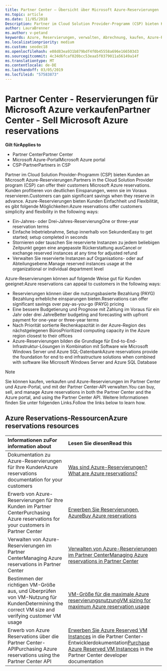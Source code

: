 ```yaml
---
title: Partner Center – Übersicht über Microsoft Azure-Reservierungen | Partner Center
ms.topic: article
ms.date: 11/05/2018
Description: Partner im Cloud Solution Provider-Programm (CSP) bieten Kunden an Microsoft Azure-Reservierungen.
author: LauraBrenner
ms.author: v-petand
keywords: Azure, Reservierungen, verwalten, Abrechnung, kaufen, Azure-RI, Azure Reserved Instances
ms.localizationpriority: medium
ms.custom: seodec18
ms.openlocfilehash: e08d83ea931b879bdf4f0b45558a696e166503d3
ms.sourcegitcommit: 4c34d6fcaf020bcc53eaa5f0379011a56149a14f
ms.translationtype: MT
ms.contentlocale: de-DE
ms.lasthandoff: 03/05/2019
ms.locfileid: "57583873"
---
```

# <a name="partner-center---sell-microsoft-azure-reservations"></a><span data-ttu-id="ed92d-104">Partner Center - Reservierungen für Microsoft Azure verkaufen</span><span class="sxs-lookup"><span data-stu-id="ed92d-104">Partner Center - Sell Microsoft Azure reservations</span></span>

<!--Maggie, 12/7/18 - Added "Partner Center" to metadata title and H1 title as per Catherine Watson in bug #19868631-->

<span data-ttu-id="ed92d-105">**Gilt für**</span><span class="sxs-lookup"><span data-stu-id="ed92d-105">**Applies to**</span></span>

- <span data-ttu-id="ed92d-106">Partner Center</span><span class="sxs-lookup"><span data-stu-id="ed92d-106">Partner Center</span></span>
- <span data-ttu-id="ed92d-107">Microsoft Azure-Portal</span><span class="sxs-lookup"><span data-stu-id="ed92d-107">Microsoft Azure portal</span></span>
- <span data-ttu-id="ed92d-108">CSP-Partner</span><span class="sxs-lookup"><span data-stu-id="ed92d-108">Partners in CSP</span></span>

<span data-ttu-id="ed92d-109">Partner im Cloud Solution Provider-Programm (CSP) bieten Kunden an Microsoft Azure-Reservierungen.</span><span class="sxs-lookup"><span data-stu-id="ed92d-109">Partners in the Cloud Solution Provider program (CSP) can offer their customers Microsoft Azure reservations.</span></span> <span data-ttu-id="ed92d-110">Kunden profitieren von deutlichen Einsparungen, wenn sie im Voraus reservieren.</span><span class="sxs-lookup"><span data-stu-id="ed92d-110">Customers can gain significant savings when they reserve in advance.</span></span> <span data-ttu-id="ed92d-111">Azure-Reservierungen bieten Kunden Einfachheit und Flexibilität, es gibt folgende Möglichkeiten:</span><span class="sxs-lookup"><span data-stu-id="ed92d-111">Azure reservations offer customers simplicity and flexibility in the following ways:</span></span>

- <span data-ttu-id="ed92d-112">Ein-Jahres- oder Drei-Jahres-Reservierung</span><span class="sxs-lookup"><span data-stu-id="ed92d-112">One or three-year reservation terms</span></span>
- <span data-ttu-id="ed92d-113">Einfache Inbetriebnahme, Setup innerhalb von Sekunden</span><span class="sxs-lookup"><span data-stu-id="ed92d-113">Easy to get started; setup completed in seconds</span></span>
- <span data-ttu-id="ed92d-114">Stornieren oder tauschen Sie reservierte Instanzen zu jedem beliebigen Zeitpunkt gegen eine angepasste Rückerstattung aus</span><span class="sxs-lookup"><span data-stu-id="ed92d-114">Cancel or exchange reserved instances at any time for adjusted refund</span></span>
- <span data-ttu-id="ed92d-115">Verwalten Sie reservierte Instanzen auf Organisations- oder auf Abteilungsebene.</span><span class="sxs-lookup"><span data-stu-id="ed92d-115">Manage reserved instances usage at the organizational or individual department level</span></span> 

<span data-ttu-id="ed92d-116">Azure-Reservierungen können auf folgende Weise gut für Kunden geeignet:</span><span class="sxs-lookup"><span data-stu-id="ed92d-116">Azure reservations can appeal to customers in the following ways:</span></span>

- <span data-ttu-id="ed92d-117">Reservierungen können über die nutzungsbasierte Bezahlung (PAYG) Bezahlung erhebliche einsparungen bieten.</span><span class="sxs-lookup"><span data-stu-id="ed92d-117">Reservations can offer significant savings over pay-as-you-go (PAYG) pricing</span></span>
- <span data-ttu-id="ed92d-118">Eine bessere Budgetierung und Prognose mit Zahlung im Voraus für ein Jahr oder drei Jahre</span><span class="sxs-lookup"><span data-stu-id="ed92d-118">Better budgeting and forecasting with upfront payment for one-year or three-year terms</span></span>
- <span data-ttu-id="ed92d-119">Nach Priorität sortierte Rechenkapazität in der Azure-Region des nächstgelegenen Büros</span><span class="sxs-lookup"><span data-stu-id="ed92d-119">Prioritized computing capacity in the Azure region closest to their offices</span></span>
- <span data-ttu-id="ed92d-120">Azure-Reservierungen bilden die Grundlage für End-to-End-Infrastruktur-Lösungen in Kombination mit Software wie Microsoft Windows Server und Azure SQL-Datenbank</span><span class="sxs-lookup"><span data-stu-id="ed92d-120">Azure reservations provide the foundation for end to end infrastructure solutions when combined with software like Microsoft Windows Server and Azure SQL Database</span></span>

>[!NOTE]
> <span data-ttu-id="ed92d-121">Sie können kaufen, verkaufen und Azure-Reservierungen im Partner Center und Azure-Portal, und mit der Partner Center-API verwalten.</span><span class="sxs-lookup"><span data-stu-id="ed92d-121">You can buy, sell, and manage Azure reservations in both the Partner Center and the Azure portal, and using the Partner Center API.</span></span> <span data-ttu-id="ed92d-122">Weitere Informationen finden Sie unter folgenden Links.</span><span class="sxs-lookup"><span data-stu-id="ed92d-122">Follow the links below to learn how.</span></span>

## <a name="azure-reservations-resources"></a><span data-ttu-id="ed92d-123">Azure Reservations-Ressourcen</span><span class="sxs-lookup"><span data-stu-id="ed92d-123">Azure reservations resources</span></span>

|<span data-ttu-id="ed92d-124">**Informationen zu**</span><span class="sxs-lookup"><span data-stu-id="ed92d-124">**For information about**</span></span>   |<span data-ttu-id="ed92d-125">**Lesen Sie diesen**</span><span class="sxs-lookup"><span data-stu-id="ed92d-125">**Read this**</span></span>    |
|:-----------------------------|:-----------------|
| <span data-ttu-id="ed92d-126">Dokumentation zu Azure-Reservierungen für Ihre Kunden</span><span class="sxs-lookup"><span data-stu-id="ed92d-126">Azure reservations documentation for your customers</span></span> | [<span data-ttu-id="ed92d-127">Was sind Azure-Reservierungen?</span><span class="sxs-lookup"><span data-stu-id="ed92d-127">What are Azure reservations?</span></span>](https://docs.microsoft.com/azure/billing/billing-save-compute-costs-reservations)
|<span data-ttu-id="ed92d-128">Erwerb von Azure-Reservierungen für Ihre Kunden im Partner Center</span><span class="sxs-lookup"><span data-stu-id="ed92d-128">Purchasing Azure reservations for your customers in Partner Center</span></span>   |[<span data-ttu-id="ed92d-129">Erwerben Sie Reservierungen, Azure</span><span class="sxs-lookup"><span data-stu-id="ed92d-129">Buy Azure reservations</span></span>](azure-reservations-buying.md)
|<span data-ttu-id="ed92d-130">Verwalten von Azure-Reservierungen im Partner Center</span><span class="sxs-lookup"><span data-stu-id="ed92d-130">Managing Azure reservations in Partner Center</span></span> | [<span data-ttu-id="ed92d-131">Verwalten von Azure-Reservierungen im Partner Center</span><span class="sxs-lookup"><span data-stu-id="ed92d-131">Managing Azure reservations in Partner Center</span></span>](azure-reservations-manage.md)
|<span data-ttu-id="ed92d-132">Bestimmen der richtigen VM-Größe aus, und Überprüfen von VM-Nutzung für Kunden</span><span class="sxs-lookup"><span data-stu-id="ed92d-132">Determining the correct VM size and verifying customer VM usage</span></span>   |[<span data-ttu-id="ed92d-133">VM-Größe für die maximale Azure reservierungsnutzung</span><span class="sxs-lookup"><span data-stu-id="ed92d-133">VM sizing for maximum Azure reservation usage</span></span>](azure-usage.md)   |
|<span data-ttu-id="ed92d-134">Erwerb von Azure Reservations über die Partner Center-API</span><span class="sxs-lookup"><span data-stu-id="ed92d-134">Purchasing Azure reservations using the Partner Center API</span></span> | <span data-ttu-id="ed92d-135">[Erwerben Sie Azure Reserved VM Instances](https://docs.microsoft.com/partner-center/develop/purchase-azure-reservations) in die Partner Center-Entwicklerdokumentation</span><span class="sxs-lookup"><span data-stu-id="ed92d-135">[Purchase Azure Reserved VM Instances](https://docs.microsoft.com/partner-center/develop/purchase-azure-reservations) in the Partner Center developer documentation</span></span>